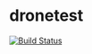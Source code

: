 # dronetest

[![Build Status](http://drone.mybiznez.wtf:81/api/badges/pminnebach/dronetest/status.svg)](http://drone.mybiznez.wtf:81/pminnebach/dronetest)

